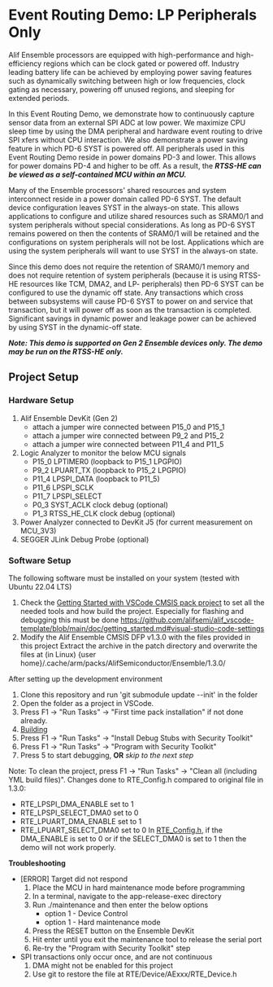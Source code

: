 # Event Routing Demo: LP Peripherals Only
Alif Ensemble processors are equipped with high-performance and high-efficiency
regions which can be clock gated or powered off. Industry leading battery life
can be achieved by employing power saving features such as dynamically switching
between high or low frequencies, clock gating as necessary, powering off unused
regions, and sleeping for extended periods.

In this Event Routing Demo, we demonstrate how to continuously capture sensor
data from an external SPI ADC at low power. We maximize CPU sleep time by using
the DMA peripheral and hardware event routing to drive SPI xfers without CPU
interaction. We also demonstrate a power saving feature in which PD-6 SYST is
powered off. All peripherals used in this Event Routing Demo reside in power
domains PD-3 and lower. This allows for power domains PD-4 and higher to be off.
As a result, the ***RTSS-HE can be viewed as a self-contained MCU within an MCU.***

Many of the Ensemble processors' shared resources and system interconnect reside
in a power domain called PD-6 SYST. The default device configuration leaves SYST
in the always-on state. This allows applications to configure and utilize shared
resources such as SRAM0/1 and system peripherals without special considerations.
As long as PD-6 SYST remains powered on then the contents of SRAM0/1 will be
retained and the configurations on system peripherals will not be lost.
Applications which are using the system peripherals will want to use SYST in the
always-on state.

Since this demo does not require the retention of SRAM0/1 memory and does not
require retention of system peripherals (because it is using RTSS-HE resources
like TCM, DMA2, and LP- peripherals) then PD-6 SYST can be configured to use the
dynamic off state. Any transactions which cross between subsystems will cause
PD-6 SYST to power on and service that transaction, but it will power off as
soon as the transaction is completed. Significant savings in dynamic power and
leakage power can be achieved by using SYST in the dynamic-off state.

***Note: This demo is supported on Gen 2 Ensemble devices only. The demo may be run
on the RTSS-HE only.***

## Project Setup
### Hardware Setup
1. Alif Ensemble DevKit (Gen 2)
   - attach a jumper wire connected between P15_0 and P15_1
   - attach a jumper wire connected between P9_2 and P15_2
   - attach a jumper wire connected between P11_4 and P11_5
2. Logic Analyzer to monitor the below MCU signals
   - P15_0  LPTIMER0    (loopback to P15_1 LPGPIO)
   - P9_2   LPUART_TX   (loopback to P15_2 LPGPIO)
   - P11_4  LPSPI_DATA  (loopback to P11_5)
   - P11_6  LPSPI_SCLK
   - P11_7  LPSPI_SELECT
   - P0_3   SYST_ACLK clock debug (optional)
   - P1_3   RTSS_HE_CLK clock debug (optional)
3. Power Analyzer connected to DevKit J5 (for current measurement on MCU_3V3)
4. SEGGER JLink Debug Probe (optional)

### Software Setup
The following software must be installed on your system (tested with Ubuntu 22.04 LTS)
1. Check the [Getting Started with VSCode CMSIS pack project](https://github.com/alifsemi/alif_vscode-template/blob/main/doc/getting_started.md) to set all the needed tools and how build the project. Especially for flashing and debugging this must be done https://github.com/alifsemi/alif_vscode-template/blob/main/doc/getting_started.md#visual-studio-code-settings
2. Modify the Alif Ensemble CMSIS DFP v1.3.0 with the files provided in this project
Extract the archive in the patch directory and overwrite the files at (in Linux) {user home}/.cache/arm/packs/AlifSemiconductor/Ensemble/1.3.0/

After setting up the development environment
1. Clone this repository and run 'git submodule update --init' in the folder
2. Open the folder as a project in VSCode.
3. Press F1 -> "Run Tasks" -> "First time pack installation" if not done already.
4. [Building](https://github.com/alifsemi/alif_vscode-template/blob/main/doc/getting_started.md#building-the-project-with-cmsis-solution)
5. Press F1 -> "Run Tasks" -> "Install Debug Stubs with Security Toolkit"
6. Press F1 -> "Run Tasks" -> "Program with Security Toolkit"
7. Press 5 to start debugging, **OR** *skip to the next step*

Note: To clean the project, press F1 -> "Run Tasks" -> "Clean all (including YML build files)".
Changes done to RTE_Config.h compared to original file in 1.3.0:
   * RTE_LPSPI_DMA_ENABLE set to 1
   * RTE_LPSPI_SELECT_DMA0 set to 0
   * RTE_LPUART_DMA_ENABLE set to 1
   * RTE_LPUART_SELECT_DMA0 set to 0
In [RTE_Config.h](app/RTE/Device/AE722F80F55D5LS_M55_HE/RTE_Device.h), if the DMA_ENABLE is set to 0 or if the SELECT_DMA0 is set to 1 then the demo will not work properly.

**Troubleshooting**
* [ERROR] Target did not respond
   1. Place the MCU in hard maintenance mode before programming
   2. In a terminal, navigate to the app-release-exec directory
   3. Run ./maintenance and then enter the below options
      * option 1 - Device Control
      * option 1 - Hard maintenance mode
   4. Press the RESET button on the Ensemble DevKit
   5. Hit enter until you exit the maintenance tool to release the serial port
   6. Re-try the "Program with Security Toolkit" step
* SPI transactions only occur once, and are not continuous
   1. DMA might not be enabled for this project
   2. Use git to restore the file at RTE/Device/AExxx/RTE_Device.h
